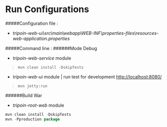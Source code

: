 # Run Configurations

#####Configuration file :
* *tripoin-web-ui\src\main\webapp\WEB-INF\properties-files\resources-web-application.properties*

#####Command line :
######Mode Debug

+ *tripoin-web-service* module

> ``mvn clean install -DskipTests``

+ *tripoin-web-ui* module | run test for development [http://localhost:8080/](http://localhost:8080/ "localhost")

> ``mvn jetty:run``

######Build War 

+ *tripoin-root-web* module

```java
mvn clean install -DskipTests
mvn -Pproduction package
```